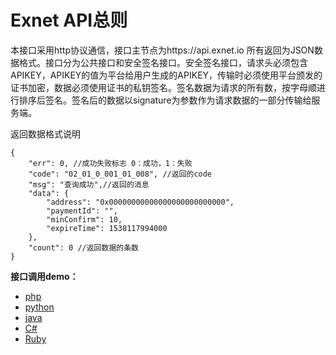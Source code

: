 Exnet API总则
====

本接口采用http协议通信，接口主节点为https://api.exnet.io 所有返回为JSON数据格式。接口分为公共接口和安全签名接口。安全签名接口，请求头必须包含APIKEY，APIKEY的值为平台给用户生成的APIKEY，传输时必须使用平台颁发的证书加密，数据必须使用证书的私钥签名。签名数据为请求的所有数，按字母顺进行排序后签名。签名后的数据以signature为参数作为请求数据的一部分传输给服务端。

返回数据格式说明
```
{
	"err": 0, //成功失败标志 0：成功，1：失败
	"code": "02_01_0_001_01_008", //返回的code
	"msg": "查询成功",//返回的消息
	"data": {
		"address": "0x00000000000000000000000000",
		"paymentId": "",
		"minConfirm": 10,
		"expireTime": 1538117994000
	},
	"count": 0 //返回数据的条数
}
```

**接口调用demo：**
- [php](./demo/demo.php)
- [python](./demo/demo.py)
- [java](./demo/java)
- [C#](./demo/demo.cs)
- [Ruby](./demo/demo.rb)
